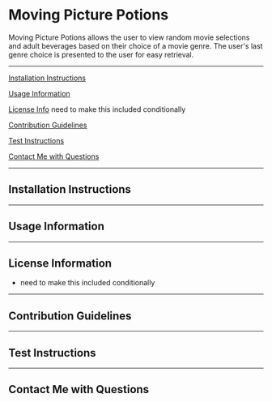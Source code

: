 # Moving Picture Potions

  Moving Picture Potions allows the user to view random movie selections and adult beverages based on their choice of a movie genre. The user's last genre choice is presented to the user for easy retrieval.

  ---

[Installation Instructions](#installation)

[Usage Information](#usage)

[License Info](#licenseInfo) need to make this included conditionally

[Contribution Guidelines](#contributing)

[Test Instructions](#testing)

[Contact Me with Questions](#contact)


---

<a id="installation"></a>
## Installation Instructions

---

<a id="usage"></a>
## Usage Information

---

<a id="licenseInfo"></a>
## License Information
* need to make this included conditionally

---

<a id="contributing"></a>
## Contribution Guidelines

---

<a id="testing"></a>
## Test Instructions

---

<a id="contact"></a>
## Contact Me with Questions

